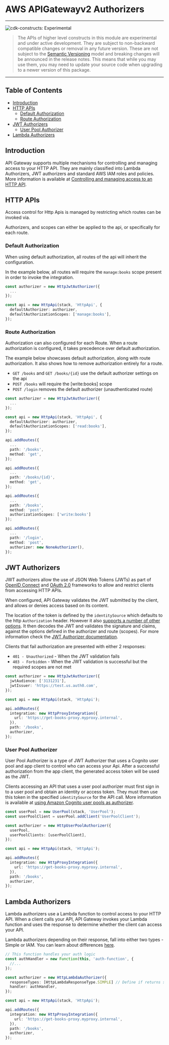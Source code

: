 # AWS APIGatewayv2 Authorizers

<!--BEGIN STABILITY BANNER-->

---

![cdk-constructs: Experimental](https://img.shields.io/badge/cdk--constructs-experimental-important.svg?style=for-the-badge)

> The APIs of higher level constructs in this module are experimental and under active development.
> They are subject to non-backward compatible changes or removal in any future version. These are
> not subject to the [Semantic Versioning](https://semver.org/) model and breaking changes will be
> announced in the release notes. This means that while you may use them, you may need to update
> your source code when upgrading to a newer version of this package.

---

<!--END STABILITY BANNER-->

## Table of Contents

- [Introduction](#introduction)
- [HTTP APIs](#http-apis)
  - [Default Authorization](#default-authorization)
  - [Route Authorization](#route-authorization)
- [JWT Authorizers](#jwt-authorizers)
  - [User Pool Authorizer](#user-pool-authorizer)
- [Lambda Authorizers](#lambda-authorizers)

## Introduction

API Gateway supports multiple mechanisms for controlling and managing access to your HTTP API. They are mainly
classified into Lambda Authorizers, JWT authorizers and standard AWS IAM roles and policies. More information is
available at [Controlling and managing access to an HTTP
API](https://docs.aws.amazon.com/apigateway/latest/developerguide/http-api-access-control.html).

## HTTP APIs

Access control for Http Apis is managed by restricting which routes can be invoked via.

Authorizers, and scopes can either be applied to the api, or specifically for each route.

### Default Authorization

When using default authorization, all routes of the api will inherit the configuration.

In the example below, all routes will require the `manage:books` scope present in order to invoke the integration.

```ts
const authorizer = new HttpJwtAuthorizer({
  ...
});

const api = new HttpApi(stack, 'HttpApi', {
  defaultAuthorizer: authorizer,
  defaultAuthorizationScopes: ['manage:books'],
});
```

### Route Authorization

Authorization can also configured for each Route. When a route authorization is configured, it takes precedence over default authorization.

The example below showcases default authorization, along with route authorization. It also shows how to remove authorization entirely for a route.

- `GET /books` and `GET /books/{id}` use the default authorizer settings on the api
- `POST /books` will require the [write:books] scope
- `POST /login` removes the default authorizer (unauthenticated route)

```ts
const authorizer = new HttpJwtAuthorizer({
  ...
});

const api = new HttpApi(stack, 'HttpApi', {
  defaultAuthorizer: authorizer,
  defaultAuthorizationScopes: ['read:books'],
});

api.addRoutes({
  ...
  path: '/books',
  method: 'get',
});

api.addRoutes({
  ...
  path: '/books/{id}',
  method: 'get',
});

api.addRoutes({
  ...
  path: '/books',
  method: 'post',
  authorizationScopes: ['write:books']
});

api.addRoutes({
  ...
  path: '/login',
  method: 'post',
  authorizer: new NoneAuthorizer(),
});
```

## JWT Authorizers

JWT authorizers allow the use of JSON Web Tokens (JWTs) as part of [OpenID Connect](https://openid.net/specs/openid-connect-core-1_0.html) and [OAuth 2.0](https://oauth.net/2/) frameworks to allow and restrict clients from accessing HTTP APIs.

When configured, API Gateway validates the JWT submitted by the client, and allows or denies access based on its content.

The location of the token is defined by the `identitySource` which defaults to the http `Authorization` header. However it also
[supports a number of other options](https://docs.aws.amazon.com/apigateway/latest/developerguide/http-api-lambda-authorizer.html#http-api-lambda-authorizer.identity-sources).
It then decodes the JWT and validates the signature and claims, against the options defined in the authorizer and route (scopes).
For more information check the [JWT Authorizer documentation](https://docs.aws.amazon.com/apigateway/latest/developerguide/http-api-jwt-authorizer.html).

Clients that fail authorization are presented with either 2 responses:

- `401 - Unauthorized` - When the JWT validation fails
- `403 - Forbidden` - When the JWT validation is successful but the required scopes are not met

```ts
const authorizer = new HttpJwtAuthorizer({
  jwtAudience: ['3131231'],
  jwtIssuer: 'https://test.us.auth0.com',
});

const api = new HttpApi(stack, 'HttpApi');

api.addRoutes({
  integration: new HttpProxyIntegration({
    url: 'https://get-books-proxy.myproxy.internal',
  }),
  path: '/books',
  authorizer,
});
```

### User Pool Authorizer

User Pool Authorizer is a type of JWT Authorizer that uses a Cognito user pool and app client to control who can access your Api. After a successful authorization from the app client, the generated access token will be used as the JWT.

Clients accessing an API that uses a user pool authorizer must first sign in to a user pool and obtain an identity or access token.
They must then use this token in the specified `identitySource` for the API call. More information is available at [using Amazon Cognito user
pools as authorizer](https://docs.aws.amazon.com/apigateway/latest/developerguide/apigateway-integrate-with-cognito.html).

```ts
const userPool = new UserPool(stack, 'UserPool');
const userPoolClient = userPool.addClient('UserPoolClient');

const authorizer = new HttpUserPoolAuthorizer({
  userPool,
  userPoolClients: [userPoolClient],
});

const api = new HttpApi(stack, 'HttpApi');

api.addRoutes({
  integration: new HttpProxyIntegration({
    url: 'https://get-books-proxy.myproxy.internal',
  }),
  path: '/books',
  authorizer,
});
```

## Lambda Authorizers

Lambda authorizers use a Lambda function to control access to your HTTP API. When a client calls your API, API Gateway invokes your Lambda function and uses the response to determine whether the client can access your API.

Lambda authorizers depending on their response, fall into either two types - Simple or IAM. You can learn about differences [here](https://docs.aws.amazon.com/apigateway/latest/developerguide/http-api-lambda-authorizer.html#http-api-lambda-authorizer.payload-format-response).


```ts
// This function handles your auth logic
const authHandler = new Function(this, 'auth-function', {
  //...
});

const authorizer = new HttpLambdaAuthorizer({
  responseTypes: [HttpLambdaResponseType.SIMPLE] // Define if returns simple and/or iam response
  handler: authHandler,
});

const api = new HttpApi(stack, 'HttpApi');

api.addRoutes({
  integration: new HttpProxyIntegration({
    url: 'https://get-books-proxy.myproxy.internal',
  }),
  path: '/books',
  authorizer,
});
```
